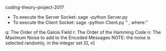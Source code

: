 coding-theory-project-2017

  * To execute the Server Socket: sage -python Server.py
  * To execute the Client Socket: sage -python Client.py <q> <r> <n>, where:
 
  q: The Order of the Galois Field
  r: The Order of the Hamming Code
  n: The Maximum Noise to add to the Encoded Messages 
  NOTE: the noise is selected randomly, in the integer set [0, n]